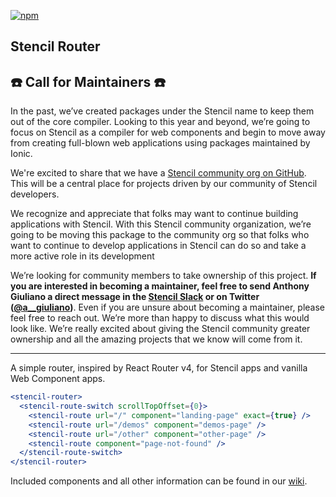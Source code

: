 [![npm][npm-badge]][npm-badge-url]
## Stencil Router

## ☎️ Call for Maintainers ☎️

In the past, we’ve created packages under the Stencil name to keep them out of the core compiler. Looking to this year and beyond, we’re going to focus on Stencil as a compiler for web components and begin to move away from creating full-blown web applications using packages maintained by Ionic.

We're excited to share that we have a [Stencil community org on GitHub](https://github.com/stencil-community). This will be a central place for projects driven by our community of Stencil developers.

We recognize and appreciate that folks may want to continue building applications with Stencil. With this Stencil community organization, we’re going to be moving this package to the community org so that folks who want to continue to develop applications in Stencil can do so and take a more active role in its development

We’re looking for community members to take ownership of this project. **If you are interested in becoming a maintainer, feel free to send Anthony Giuliano a direct message in the [Stencil Slack](https://stencil-worldwide.slack.com/archives/D03EU2YMN0P) or on Twitter ([@a__giuliano](https://twitter.com/a__giuliano))**. Even if you are unsure about becoming a maintainer, please feel free to reach out. We’re more than happy to discuss what this would look like. We’re really excited about giving the Stencil community greater ownership and all the amazing projects that we know will come from it.

---

A simple router, inspired by React Router v4, for Stencil apps and vanilla Web Component apps.

```jsx
<stencil-router>
  <stencil-route-switch scrollTopOffset={0}>
    <stencil-route url="/" component="landing-page" exact={true} />
    <stencil-route url="/demos" component="demos-page" />
    <stencil-route url="/other" component="other-page" />
    <stencil-route component="page-not-found" />
  </stencil-route-switch>
</stencil-router>
```

Included components and all other information can be found in our [wiki].

[wiki]: https://github.com/ionic-team/stencil-router/wiki

[npm-badge]: https://img.shields.io/npm/v/@stencil-community/router.svg
[npm-badge-url]: https://www.npmjs.com/package/@stencil-community/router
